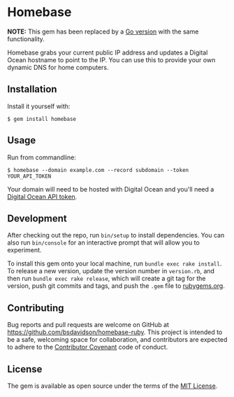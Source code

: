 # Homebase

**NOTE:** This gem has been replaced by a [Go version](https://github.com/bsdavidson/homebase) with the same functionality.  

Homebase grabs your current public IP address and updates a Digital Ocean hostname
to point to the IP.  You can use this to provide your own dynamic DNS for home
computers.

## Installation

Install it yourself with:

    $ gem install homebase

## Usage

Run from commandline:

    $ homebase --domain example.com --record subdomain --token YOUR_API_TOKEN

Your domain will need to be hosted with Digital Ocean and you'll need a
[Digital Ocean API token](https://cloud.digitalocean.com/settings/api/tokens).

## Development

After checking out the repo, run `bin/setup` to install dependencies. You can also run `bin/console` for an interactive prompt that will allow you to experiment.

To install this gem onto your local machine, run `bundle exec rake install`. To release a new version, update the version number in `version.rb`, and then run `bundle exec rake release`, which will create a git tag for the version, push git commits and tags, and push the `.gem` file to [rubygems.org](https://rubygems.org).

## Contributing

Bug reports and pull requests are welcome on GitHub at https://github.com/bsdavidson/homebase-ruby. This project is intended to be a safe, welcoming space for collaboration, and contributors are expected to adhere to the [Contributor Covenant](http://contributor-covenant.org) code of conduct.


## License

The gem is available as open source under the terms of the [MIT License](http://opensource.org/licenses/MIT).

